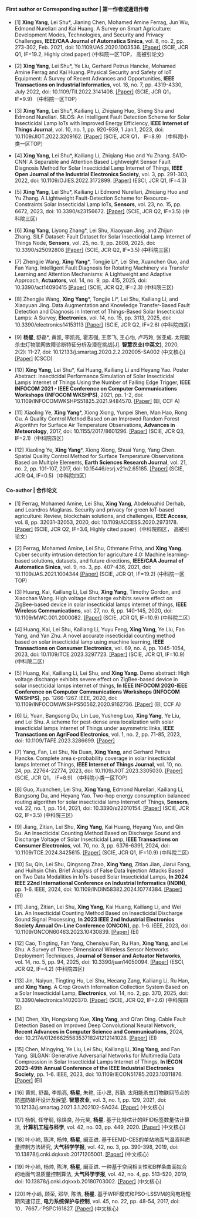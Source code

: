 
#### First author or Corresponding author | 第一作者或通讯作者

- [1] **Xing Yang**, Lei Shu\*, Jianing Chen, Mohamed Amine Ferrag, Jun Wu, Edmond Nurellari and Kai Huang. A Survey on Smart Agriculture: Development Modes, Technologies, and Security and Privacy Challenges, **IEEE/CAA Journal of Automatica Sinica**, vol. 8, no. 2, pp. 273-302, Feb. 2021, doi: 10.1109/JAS.2020.1003536. [[Paper]](https://doi.org/10.1109/JAS.2020.1003536) (SCIE, JCR Q1, IF=19.2, Highly cited paper) (中科院一区TOP， 高被引论文)

- [2] **Xing Yang**, Lei Shu\*, Ye Liu, Gerhard Petrus Hancke, Mohamed Amine Ferrag and Kai Huang. Physical Security and Safety of IoT Equipment: A Survey of Recent Advances and Opportunities, **IEEE Transactions on Industrial Informatics**, vol. 18, no. 7, pp. 4319-4330, July 2022, doi: 10.1109/TII.2022.3141408. [[Paper]](https://doi.org/10.1109/TII.2022.3141408) (SCIE, JCR Q1， IF=9.9) （中科院一区TOP）

- [3] **Xing Yang**, Lei Shu\*, Kailiang Li, Zhiqiang Huo, Sheng Shu and Edmond Nurellari. SILOS: An Intelligent Fault Detection Scheme for Solar Insecticidal Lamp IoTs with Improved Energy Efficiency, **IEEE Internet of Things Journal**, vol. 10, no. 1, pp. 920-939, 1 Jan.1, 2023, doi: 10.1109/JIOT.2022.3209162. [[Paper]](https://doi.org/10.1109/JIOT.2022.3209162) (SCIE, JCR Q1， IF=8.9) （中科院小类一区TOP）

- [4] **Xing Yang**, Lei Shu\*, Kailiang Li, Zhiqiang Huo and Yu Zhang. SA1D-CNN: A Separable and Attention Based Lightweight Sensor Fault Diagnosis Method for Solar Insecticidal Lamp Internet of Things, **IEEE Open Journal of the Industrial Electronics Society**, vol. 3, pp. 291-303, 2022, doi: 10.1109/OJIES.2022.3172899. [[Paper]](https://doi.org/10.1109/JIOT.2022.3209162) (ESCI, JCR Q1, IF=4.3)

- [5] **Xing Yang**, Lei Shu\*, Kailiang Li Edmond Nurellari, Zhiqiang Huo and Yu Zhang. A Lightweight Fault-Detection Scheme for Resource-Constraints Solar Insecticidal Lamp IoTs, **Sensors**, vol. 23, no. 15, pp. 6672, 2023, doi: 10.3390/s23156672. [[Paper]](https://doi.org/10.3390/s23156672) (SCIE, JCR Q2, IF=3.5) (中科院三区)

- [6] **Xing Yang**, Liyong Zhang\*, Lei Shu, Xiaoyuan Jing, and Zhijun Zhang. SILF Dataset: Fault Dataset for Solar Insecticidal Lamp Internet of Things Node, **Sensors**, vol. 25, no. 9, pp. 2808, 2025, doi: 10.3390/s25092808 [[Paper]](https://doi.org/10.3390/s25092808) (SCIE, JCR Q2, IF=3.5) (中科院三区)

- [7] Zhengjie Wang, **Xing Yang**\*, Tongjie Li\*, Lei She, Xuanchen Guo, and Fan Yang. Intelligent Fault Diagnosis for Rotating Machinery via Transfer Learning and Attention Mechanisms: A Lightweight and Adaptive Approach, **Actuators**, vol. 14, no. 9, pp. 415, 2025, doi: 10.3390/act14090415 [[Paper]](https://doi.org/10.3390/act14090415) (SCIE, JCR Q2, IF=2.3) (中科院三区)

- [8] Zhengjie Wang, **Xing Yang**\*, Tongjie Li\*, Lei Shu, Kailiang Li, and Xiaoyuan Jing. Data Augmentation and Knowledge Transfer-Based Fault Detection and Diagnosis in Internet of Things-Based Solar Insecticidal Lamps: A Survey, **Electronics**, vol. 14, no. 15, pp. 3113, 2025, doi: 10.3390/electronics14153113 [[Paper]](https://doi.org/10.3390/electronics14153113) (SCIE, JCR Q2, IF=2.6) (中科院四区)

- [9] **杨星**, 舒磊\*, 黄凯, 李凯亮, 霍志强, 王彦飞, 王心怡, 卢巧玲, 张亚成. 太阳能杀虫灯物联网故障诊断特征分析及潜在挑战[J]. **智慧农业(中英文)**, 2020, 2(2): 11-27, doi: 10.12133/j.smartag.2020.2.2.202005-SA002 (中文核心) [[Paper]](https://www.cabidigitallibrary.org/doi/full/10.5555/20219847490) (CSCD)

- [10] **Xing Yang**, Lei Shu\*, Kai Huang, Kailiang Li and Heyang Yao. Poster Abstract: Insecticidal Performance Simulation of Solar Insecticidal Lamps Internet of Things Using the Number of Falling Edge Trigger, **IEEE INFOCOM 2021 - IEEE Conference on Computer Communications Workshops (INFOCOM WKSHPS)**, 2021, pp. 1-2, doi: 10.1109/INFOCOMWKSHPS51825.2021.9484570. [[Paper]](https://doi.org/10.1109/INFOCOMWKSHPS51825.2021.9484570) (EI, CCF A)

- [11] Xiaoling Ye, **Xing Yang**\*, Xiong Xiong, Yunpei Shen, Man Hao, Rong Gu. A Quality Control Method Based on an Improved Random Forest Algorithm for Surface Air Temperature Observations, **Advances in Meteorology**, 2017, doi: 10.1155/2017/8601296. [[Paper]](https://doi.org/10.1155/2017/8601296) (SCIE, JCR Q3, IF=2.1)（中科院四区）

- [12] Xiaoling Ye, **Xing Yang**\*, Xiong Xiong, Shuai Yang, Yang Chen. Spatial Quality Control Method for Surface Temperature Observations Based on Multiple Elements, **Earth Sciences Research Journal**, vol. 21, no. 2, pp. 101-107, 2017, doi: 10.15446/esrj.v21n2.65185. [[Paper]](https://doi.org/10.15446/esrj.v21n2.65185) (SCIE, JCR Q4, IF=0.5)（中科院四区）

#### Co-author | 合作论文

- [1] Ferrag, Mohamed Amine, Lei Shu, **Xing Yang**, Abdelouahid Derhab, and Leandros Maglaras. Security and privacy for green IoT-based agriculture: Review, blockchain solutions, and challenges, **IEEE Access**, vol. 8, pp. 32031-32053, 2020, doi: 10.1109/ACCESS.2020.2973178. [[Paper]](https://doi.org/10.1109/ACCESS) (SCIE, JCR Q2, IF=3.6, Highly cited paper)（中科院四区， 高被引论文）

- [2] Ferrag, Mohamed Amine, Lei Shu, Othmane Friha, and **Xing Yang**. Cyber security intrusion detection for agriculture 4.0: Machine learning-based solutions, datasets, and future directions, **IEEE/CAA Journal of Automatica Sinica**, vol. 9, no. 3, pp. 407-436, 2021, doi: 10.1109/JAS.2021.1004344 [[Paper]](https://doi.org/10.1109/JAS.2021.1004344) (SCIE, JCR Q1, IF=19.2) (中科院一区TOP)

- [3] Huang, Kai, Kailiang Li, Lei Shu, **Xing Yang**, Timothy Gordon, and Xiaochan Wang. High voltage discharge exhibits severe effect on ZigBee-based device in solar insecticidal lamps internet of things, **IEEE Wireless Communications**, vol. 27, no. 6, pp. 140-145, 2020, doi: 10.1109/MWC.001.2000082. [[Paper]](https://doi.org/10.1109/MWC.001.2000082) (SCIE, JCR Q1, IF=10.9) (中科院二区)

- [4] Huang, Kai, Lei Shu, Kailiang Li, Yuyu Feng, **Xing Yang**, Ye Liu, Fan Yang, and Yan Zhu. A novel accurate insecticidal counting method based on solar insecticidal lamp using machine learning, **IEEE Transactions on Consumer Electronics**, vol. 69, no. 4, pp. 1045-1054, 2023, doi: 10.1109/TCE.2023.3297723. [[Paper]](https://doi.org/10.1109/TCE.2023.3297723) (SCIE, JCR Q1, IF=10.9) (中科院二区)

- [5] Huang, Kai, Kailiang Li, Lei Shu, and **Xing Yang**. Demo abstract: High voltage discharge exhibits severe effect on ZigBee-based device in solar insecticidal lamps internet of things, **In IEEE INFOCOM 2020-IEEE Conference on Computer Communications Workshops (INFOCOM WKSHPS)**, pp. 1266-1267. IEEE, 2020, doi: 10.1109/INFOCOMWKSHPS50562.2020.9162736. [[Paper]](https://doi.org/10.1109/INFOCOMWKSHPS50562.2020.9162736) (EI, CCF A)

- [6] Li, Yuan, Bangsong Du, Lin Luo, Yusheng Luo, **Xing Yang**, Ye Liu, and Lei Shu. A scheme for pest-dense area localization with solar insecticidal lamps Internet of Things under asymmetric links, **IEEE Transactions on AgriFood Electronics**, vol. 1, no. 2, pp. 71-85, 2023, doi: 10.1109/TAFE.2023.3286699. [[Paper]](https://doi.org/10.1109/TAFE.2023.3286699)

- [7] Yang, Fan, Lei Shu, Na Duan, **Xing Yang**, and Gerhard Petrus Hancke. Complete area ϵ-probability coverage in solar insecticidal lamps Internet of Things, **IEEE Internet of Things Journal**, vol. 10, no. 24, pp. 22764-22774, 2023, doi: 10.1109/JIOT.2023.3305030. [[Paper]](https://doi.org/10.1109/JIOT.2023.3305030) (SCIE, JCR Q1， IF=8.9) （中科院小类一区TOP）

- [8] Guo, Xuanchen, Lei Shu, **Xing Yang**, Edmond Nurellari, Kailiang Li, Bangsong Du, and Heyang Yao. Two-hop energy consumption balanced routing algorithm for solar insecticidal lamp Internet of Things, **Sensors**, vol. 22, no. 1, pp. 154, 2021, doi: 10.3390/s22010154. [[Paper]](https://doi.org/10.3390/s22010154) (SCIE, JCR Q2, IF=3.5) (中科院三区)

- [9] Jiang, Zitian, Lei Shu, **Xing Yang**, Kai Huang, Heyang Yao, and Qin Su. An Insecticidal Counting Method Based on Discharge Sound and Discharge Voltage of Solar Insecticidal Lamp, **IEEE Transactions on Consumer Electronics**, vol. 70, no. 3, pp. 6376-6391, 2024, doi: 10.1109/TCE.2024.3425615. [[Paper]](https://doi.org/10.1109/TCE.2024.3425615) (SCIE, JCR Q1, IF=10.9) (中科院二区)

- [10] Su, Qin, Lei Shu, Qingsong Zhao, **Xing Yang**, Zitian Jian, Jiarui Fang, and Huihsin Chin. Brief Analysis of False Data Injection Attacks Based on Two Data Modalities in IoTs-based Solar Insecticidal Lamps, **In 2024 IEEE 22nd International Conference on Industrial Informatics (INDIN)**, pp. 1-6. IEEE, 2024, doi: 10.1109/INDIN58382.2024.10774384. [[Paper]](https://doi.org/10.1109/INDIN58382.2024.10774384) (EI)

- [11] Jiang, Zitian, Lei Shu, **Xing Yang**, Kai Huang, Kailiang Li, and Wei Lin. An Insecticidal Counting Method Based on Insecticidal Discharge Sound Signal Processing, **In 2023 IEEE 2nd Industrial Electronics Society Annual On-Line Conference (ONCON)**, pp. 1-6. IEEE, 2023, doi: 10.1109/ONCON60463.2023.10430839. [[Paper]](https://doi.org/10.1109/ONCON60463.2023.10430839) (EI)

- [12] Cao, Tingting, Fan Yang, Chensiyu Fan, Ru Han, **Xing Yang**, and Lei Shu. A Survey of Three-Dimensional Wireless Sensor Networks Deployment Techniques, **Journal of Sensor and Actuator Networks**, vol. 14, no. 5, pp. 94, 2025, doi: 10.3390/jsan14050094. [[Paper]](https://doi.org/10.3390/jsan14050094) (ESCI, JCR Q2, IF=4.2) (中科院四区)

- [13] Jin, Naiyun, Tingting Hu, Lei Shu, Hecang Zang, Kailiang Li, Ru Han, and **Xing Yang**. A Crop Growth Information Collection System Based on a Solar Insecticidal Lamp, **Electronics**, vol. 14, no. 2, pp. 370, 2025, doi: 10.3390/electronics14020370. [[Paper]](https://doi.org/10.3390/electronics14020370) (SCIE, JCR Q2, IF=2.6) (中科院四区)

- [14] Chen, Xin, Hongxiang Xue, **Xing Yang**, and Qi’an Ding. Cable Fault Detection Based on Improved Deep Convolutional Neural Network, **Recent Advances in Computer Science and Communications**, 2024, doi: 10.2174/0126662558353718241212141028. [[Paper]](https://doi.org/10.2174/0126662558353718241212141028) (EI)

- [15] Chen, Mingying, Ye Liu, Lei Shu, Kailiang Li, **Xing Yang**, and Fan Yang. SILGAN: Generative Adversarial Networks for Multimedia Data Compression in Solar Insecticidal Lamps Internet of Things, **In IECON 2023-49th Annual Conference of the IEEE Industrial Electronics Society**, pp. 1-6. IEEE, 2023, doi: 10.1109/IECON51785.2023.10311876. [[Paper]](https://doi.org/10.1109/IECON51785.2023.10311876) (EI)

- [16] 黄凯, 舒磊, 李凯亮, **杨星**, 朱艳, 汪小旵, 苏勤. 太阳能杀虫灯物联网节点的防盗防破坏设计及展望. **智慧农业**, vol. 3, no. 1, pp. 129, 2021, doi: 10.12133/j.smartag.2021.3.1.202102-SA034. [[Paper]](https://doi.org/10.12133/j.smartag.2021.3.1.202102-SA034) (中文核心)

- [17] 杨帆, 任守纲, 徐焕良, 孙元昊, **杨星**. 基于比特估计的RFID标签数量估计算法, **计算机工程与科学**, vol. 42, no. 03, pp. 449, 2020. [[Paper]](http://joces.nudt.edu.cn/CN/abstract/abstract16295.shtml) (中文核心)

- [18] 叶小岭, 陈洋, 杨帅, **杨星**, 阚亚进. 基于EEMD-CES的单站地面气温资料质量控制方法研究, **大气科学学报**, vol. 42, no. 3, pp. 390-398, 2019, doi: 10.13878/j.cnki.dqkxxb.20171205001. [[Paper]](https://doi.org/10.13878/j.cnki.dqkxxb.20171205001) (中文核心)

- [19] 叶小岭, 杨帅, 陈洋, **杨星**, 阚亚进. 一种基于空间相关性和B样条曲面拟合的地面气温质量控制算法, **大气科学学报**, vol. 42, no. 4, pp. 513-520, 2019, doi: 10.13878/j.cnki.dqkxxb.20180703002. [[Paper]](https://doi.org/10.13878/j.cnki.dqkxxb.20180703002) (中文核心)

- [20] 叶小岭, 顾荣, 邓华, 陈浩, **杨星**. 基于WRF模式和PSO-LSSVM的风电场短期风速订正, **电力系统保护与控制**, vol. 45, no. 22, pp. 48-54, 2017, doi: 10．7667／PSPC161827. [[Paper]](https://doi.org/10．7667／PSPC161827) (中文核心)

